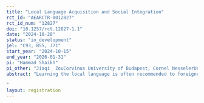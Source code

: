 ```yaml
---
title: "Local Language Acquisition and Social Integration"
rct_id: "AEARCTR-0012827"
rct_id_num: "12827"
doi: "10.1257/rct.12827-1.1"
date: "2024-10-20"
status: "in_development"
jel: "C93, B55, J71"
start_year: "2024-10-15"
end_year: "2026-01-31"
pi: "Hammad Shaikh"
pi_other: "Jiaqi  ZouCorvinus University of Budapest; Cornel NesselerUniversity of Stavanger"
abstract: "Learning the local language is often recommended to foreigners to socially integrate into a new country. We study the extent to which acquiring the local language creates social opportunities for foreigners. Using a field experiment, we investigate the relationship between cultural assimilation via learning the local language and non-native individuals’ ability to socially integrate along two dimensions: (1) housing, and (2) amateur football clubs. We use online messages to contact landlords/realtors to view a property and ask football coaches to join a trial practice. We compare response rates across different email treatments.
"
layout: registration
---
```


